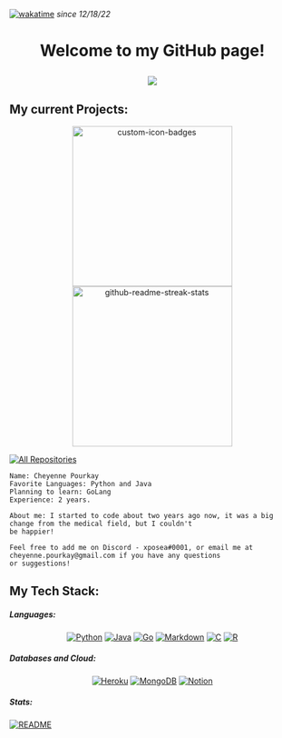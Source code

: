 [![wakatime](https://wakatime.com/badge/user/9d6aa63b-01a6-42eb-96d1-74b505122a86.svg)](https://wakatime.com/@9d6aa63b-01a6-42eb-96d1-74b505122a86) *since 12/18/22*

<h1 align="center">Welcome to my GitHub page!
    <br>
    <p align="center">
    <img src="https://readme-typing-svg.herokuapp.com/?lines=Back+End+Developer;2%2B+Years+of+Coding+Experience;Eager+To+Learn&font=Fira%20Code&center=true&width=440&height=45&color=**FA8072&vCenter=true&size=22"></a>

## My current Projects:

<p align="center">
     <a href="https://github.com/rutgersesports/rutgersverifybot"><img width="282" src="https://denvercoder1-github-readme-stats.vercel.app/api/pin?username=xposea&repo=rutgersverifybot&theme=react&bg_color=1F222E&title_color=628fdb&icon_color=F8D866&hide_border=true&show_icons=false" alt="custom-icon-badges"></a>
    <a href="https://github.com/xposea/Projects"><img width="282" src="https://denvercoder1-github-readme-stats.vercel.app/api/pin/?username=xposea&repo=Projects&theme=react&bg_color=1F222E&title_color=628fdb&icon_color=F8D866&hide_border=true&show_icons=false" alt="github-readme-streak-stats"></a>
</p>
<p align="left">
  <a href="https://github.com/xposea?tab=repositories&q=&type=&language=&sort=stargazers"><img alt="All Repositories" title="All Repositories" src="https://img.shields.io/badge/-ALL%20REPOS-blue"/></a>
</p>

```
Name: Cheyenne Pourkay
Favorite Languages: Python and Java
Planning to learn: GoLang
Experience: 2 years.

About me: I started to code about two years ago now, it was a big change from the medical field, but I couldn't
be happier!

Feel free to add me on Discord - xposea#0001, or email me at cheyenne.pourkay@gmail.com if you have any questions
or suggestions!
```

## My Tech Stack:
##### Languages:
<p align = "center">
    <a href="https://github.com/xposea?tab=repositories&q=&type=&language=python&sort=stargazers"><img alt="Python" src="https://img.shields.io/badge/Python-14354C?logo=python&logoColor=white"></a>
    <a href="https://github.com/xposea?tab=repositories&q=&type=&language=java&sort=stargazers"><img alt="Java" src="https://img.shields.io/badge/Java-ED8B00?logo=java&logoColor=white"></a>
    <a href="https://github.com/orgs/Glimpse-Research/repositories?q=&type=all&language=go&sort="><img alt="Go" src="https://img.shields.io/badge/Go-00ADD8?logo=go&logoColor=white"></a>
    <a href="#"><img alt="Markdown" src="https://img.shields.io/badge/Markdown-000000?logo=markdown&logoColor=white"></a>
    <a href="#"><img alt="C" src="https://img.shields.io/badge/C-00599C?logo=c&logoColor=white"></a>
	<a href="https://github.com/xposea?tab=repositories&q=&type=&language=r&sort=stargazers"><img alt="R" src="https://img.shields.io/badge/R-276DC3?logo=r&logoColor=white"></a>
</p>

##### Databases and Cloud:

<p align = "center">
    <a href="#"><img alt="Heroku" src="https://img.shields.io/badge/Heroku-430098.svg?logo=heroku&logoColor=white"></a>
    <a href="#"><img alt="MongoDB" src ="https://img.shields.io/badge/MongoDB-4ea94b.svg?logo=mongodb&logoColor=white"></a>
    <a href="#"><img alt="Notion" src="https://img.shields.io/badge/Firebase-039BE5?logo=Firebase&logoColor=white"></a>
</p>

##### Stats:
<p align = "left">
    <a href="#"><img alt="README" src="https://github-readme-stats.vercel.app/api?username=xposea&count_private=true&show_icons=true&theme=bear"></a>
</p>
